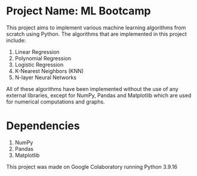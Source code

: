 # Project Name: ML Bootcamp
This project aims to implement various machine learning algorithms from scratch using Python. The algorithms that are implemented in this project include:
1. Linear Regression
2. Polynomial Regression
3. Logistic Regression
4. K-Nearest Neighbors (KNN)
5. N-layer Neural Networks

All of these algorithms have been implemented without the use of any external libraries, except for NumPy, Pandas and Matplotlib which are used for numerical computations and graphs.


# Dependencies
1. NumPy
2. Pandas
3. Matplotlib

This project was made on Google Colaboratory running Python 3.9.16



